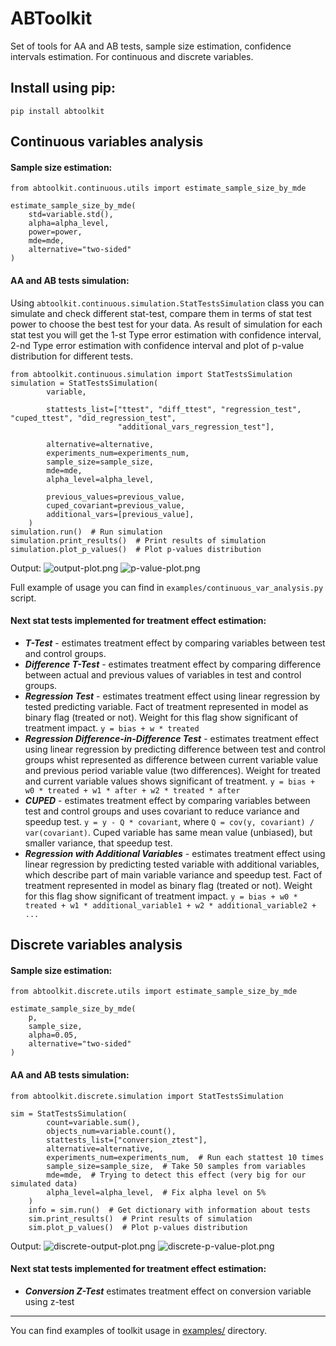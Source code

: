 # ABToolkit
Set of tools for AA and AB tests, sample size estimation, confidence intervals estimation. 
For continuous and discrete variables.

## Install using pip:
```pip install abtoolkit```

## Continuous variables analysis
#### Sample size estimation:
```
from abtoolkit.continuous.utils import estimate_sample_size_by_mde

estimate_sample_size_by_mde(
    std=variable.std(),
    alpha=alpha_level, 
    power=power, 
    mde=mde,
    alternative="two-sided"
)
```

#### AA and AB tests simulation:
Using ```abtoolkit.continuous.simulation.StatTestsSimulation``` class you can simulate and check different stat-test, 
compare them in terms of stat test power to choose the best test for your data. As result of simulation for each 
stat test you will get the 1-st Type error estimation with confidence interval, 2-nd Type error estimation with 
confidence interval and plot of p-value distribution for different tests.

```
from abtoolkit.continuous.simulation import StatTestsSimulation
simulation = StatTestsSimulation(
        variable,
        
        stattests_list=["ttest", "diff_ttest", "regression_test", "cuped_ttest", "did_regression_test",
                        "additional_vars_regression_test"],
                        
        alternative=alternative,
        experiments_num=experiments_num,
        sample_size=sample_size,
        mde=mde,
        alpha_level=alpha_level,

        previous_values=previous_value,
        cuped_covariant=previous_value,
        additional_vars=[previous_value],
    )
simulation.run()  # Run simulation
simulation.print_results()  # Print results of simulation
simulation.plot_p_values()  # Plot p-values distribution
```
Output:
![output-plot.png](https://raw.githubusercontent.com/nikitosl/abtoolkit/master/static%2Foutput-plot.png)
![p-value-plot.png](https://raw.githubusercontent.com/nikitosl/abtoolkit/master/static%2Fp-value-plot.png)

Full example of usage you can find in ```examples/continuous_var_analysis.py``` script.

#### Next stat tests implemented for treatment effect estimation:
- ***T-Test*** - estimates treatment effect by comparing variables between test and control groups.
- ***Difference T-Test*** - estimates treatment effect by comparing difference between actual and previous values 
of variables in test and control groups.
- ***Regression Test*** - estimates treatment effect using linear regression by tested predicting variable. 
Fact of treatment represented in model as binary flag (treated or not). Weight for this flag show significant 
of treatment impact.
```y = bias + w * treated```
- ***Regression Difference-in-Difference Test*** - estimates treatment effect using linear regression by predicting
difference between test and control groups whist represented as difference between current variable value and 
previous period variable value (two differences). Weight for treated and current variable values shows 
significant of treatment. ```y = bias + w0 * treated + w1 * after + w2 * treated * after```
- ***CUPED*** - estimates treatment effect by comparing variables between test and control groups and uses covariant 
to reduce variance and speedup test. ```y = y - Q * covariant```, where ```Q = cov(y, covariant) / var(covariant)```. 
Cuped variable has same mean value (unbiased), but smaller variance, that speedup test.
- ***Regression with Additional Variables*** - estimates treatment effect using linear regression by predicting 
tested variable with additional variables, which describe part of main variable variance and speedup test. 
Fact of treatment represented in model as binary flag (treated or not). Weight for this flag show significant 
of treatment impact.
```y = bias + w0 * treated + w1 * additional_variable1 + w2 * additional_variable2 + ...```


## Discrete variables analysis
#### Sample size estimation:
```
from abtoolkit.discrete.utils import estimate_sample_size_by_mde

estimate_sample_size_by_mde(
    p, 
    sample_size, 
    alpha=0.05,
    alternative="two-sided"
)
```
#### AA and AB tests simulation:
```
from abtoolkit.discrete.simulation import StatTestsSimulation

sim = StatTestsSimulation(
        count=variable.sum(),
        objects_num=variable.count(),
        stattests_list=["conversion_ztest"],
        alternative=alternative,
        experiments_num=experiments_num,  # Run each stattest 10 times
        sample_size=sample_size,  # Take 50 samples from variables
        mde=mde,  # Trying to detect this effect (very big for our simulated data)
        alpha_level=alpha_level,  # Fix alpha level on 5%
    )
    info = sim.run()  # Get dictionary with information about tests
    sim.print_results()  # Print results of simulation
    sim.plot_p_values()  # Plot p-values distribution
```
Output:
![discrete-output-plot.png](https://raw.githubusercontent.com/nikitosl/abtoolkit/master/static%2Fdiscrete-output-plot.png)
![discrete-p-value-plot.png](https://raw.githubusercontent.com/nikitosl/abtoolkit/master/static%2Fdiscrete-p-value-plot.png)

#### Next stat tests implemented for treatment effect estimation:
- ***Conversion Z-Test*** estimates treatment effect on conversion variable using z-test

---
You can find examples of toolkit usage in [examples/](https://github.com/nikitosl/abtoolkit/tree/master/examples) directory.